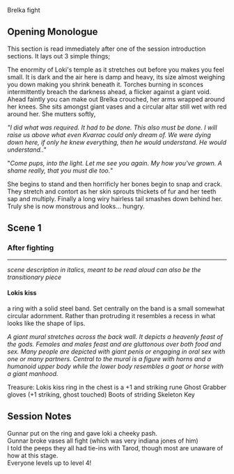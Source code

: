 Brelka fight

## Opening Monologue
This section is read immediately after one of the session introduction sections. It lays out 3 simple things;

The enormity of Loki's temple as it stretches out before you makes you feel small. It is dark and the air here is damp and heavy, its size almost weighing you down making you shrink beneath it. Torches burning in sconces intermittently breach the darkness ahead, a flicker against a giant void. Ahead faintly you can make out Brelka crouched, her arms wrapped around her knees. She sits amongst giant vases and a circular altar still wet with red around her. She mutters softly, 

*"I did what was required. It had to be done. This also must be done. I will raise us above what even Kvarrac could only dream of. We were dying down here, if only he knew everything, then he would understand. He would understand.."*

"*Come pups, into the light. Let me see you again. My how you've grown. A shame really, that you must die too.*"

She begins to stand and then horrificly her bones begin to snap and crack. They stretch and contort as her skin sprouts thickets of fur and her teeth sap and multiply. Finally a long wiry hairless tail smashes down behind her. Truly she is now monstrous and looks... hungry.  
## Scene 1

### After fighting
---
_scene description in italics, meant to be read aloud can also be the transitionary piece_
#### Lokis kiss
 a ring with a solid steel band. Set centrally on the band is a small somewhat circular adornment. Rather than protruding it resembles a recess in what looks like the shape of lips.

*A giant mural stretches across the back wall. It depicts a heavenly feast of the gods. Females and males feast and are gluttonous over both food and sex. Many people are depicted with giant penis or engaging in oral sex with one or many partners. Central to the mural is a figure with horns and a humanoid upper body while the lower body resembles a goat or horse with a giant manhood.* 

Treasure:
Lokis kiss ring
in the chest is a +1 and striking rune
Ghost Grabber gloves (+1 striking, ghost touched)
Boots of striding
Skeleton Key

## Session Notes

Gunnar put on the ring and gave loki a cheeky pash.  
Gunnar broke vases all fight (which was very indiana jones of him)  
I told the peeps they all had tie-ins with Tarod, though most are unaware of how at this stage.  
Everyone levels up to level 4!  

